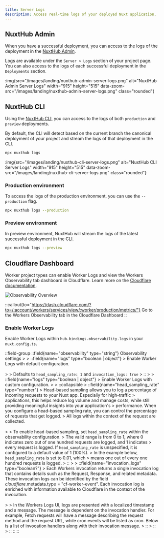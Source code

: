 ```yaml
---
title: Server Logs
description: Access real-time logs of your deployed Nuxt application.
---
```


## NuxtHub Admin

When you have a successful deployment, you can access to the logs of the deployment in the [NuxtHub Admin](https://admin.hub.nuxt.com/).

Logs are available under the `Server > Logs` section of your project page. You can also access to the logs of each successful deployment in the `Deployments` section.

:img{src="/images/landing/nuxthub-admin-server-logs.png" alt="NuxtHub Admin Server Logs" width="915" height="515" data-zoom-src="/images/landing/nuxthub-admin-server-logs.png" class="rounded"}

## NuxtHub CLI

Using the [NuxtHub CLI](https://github.com/nuxt-hub/cli), you can access to the logs of both `production` and `preview` deployments.

By default, the CLI will detect based on the current branch the canonical deployment of your project and stream the logs of that deployment in the CLI.

```bash [Terminal]
npx nuxthub logs
```

:img{src="/images/landing/nuxthub-cli-server-logs.png" alt="NuxtHub CLI Server Logs" width="915" height="515" data-zoom-src="/images/landing/nuxthub-cli-server-logs.png" class="rounded"}

### Production environment

To access the logs of the production environment, you can use the `--production` flag.

```bash [Terminal]
npx nuxthub logs --production
```

### Preview environment

In preview environment, NuxtHub will stream the logs of the latest successful deployment in the CLI.

```bash [Terminal]
npx nuxthub logs --preview
```

## Cloudflare Dashboard

Worker project types can enable Worker Logs and view the Workers Observability tab dashboard in Cloudflare. Learn more on the [Cloudflare documentation](https://developers.cloudflare.com/workers/observability/).

![Observability Overview](/images/docs/observability-overview.png)

::callout{to="https://dash.cloudflare.com/?to=/:account/workers/services/view/:worker/production/metrics/"}
Go to the Workers Observability tab in the Cloudflare Dashboard
::

### Enable Worker Logs

Enable Worker Logs within `hub.bindings.observability.logs` in your `nuxt.config.ts`.

::field-group
  ::field{name="observability" type="string"}
    Observability settings
    >
    > ::field{name="logs" type="boolean | object"}
    >   Enable Worker Logs with default configuration.<br><br>
    >
    >   Defaults to `head_sampling_rate: 1` and `invocation_logs: true`
    > ::
    >
    > ::field{name="logs" type="boolean | object"}
    >   Enable Worker Logs with custom configuration.
    >
    >   ::collapsible
    >     ::field{name="head_sampling_rate" type="number"}
    >       Head-based sampling allows you to log a percentage of incoming requests to your Nuxt app. Especially for high-traffic
    >       applications, this helps reduce log volume and manage costs, while still providing meaningful insights into your application's
    >       performance. When you configure a head-based sampling rate, you can control the percentage of requests that get logged.
    >       All logs within the context  of the request are collected.<br><br>
    >
    >       To enable head-based sampling, set `head_sampling_rate` within the observability configuration.
    >       The valid range is from 0 to 1, where 0 indicates zero out of one hundred requests are logged, and 1 indicates
    >       every request is logged. If `head_sampling_rate` is unspecified, it is configured to a default value of 1 (100%).
    >        In the example below, `head_sampling_rate` is set to 0.01, which > means one out of every one hundred requests is logged.
    >     ::
    >
    >     ::field{name="invocation_logs" type="boolean?"}
    >       Each Workers invocation returns a single invocation log that contains details such as the Request, Response, and related metadata. These invocation logs can be identified by the field $cloudflare.$metadata.type = "cf-worker-event". Each invocation log is enriched with information available to Cloudflare in the context of the invocation.<br><br>
    >
    >       In the Workers Logs UI, logs are presented with a localized timestamp and a message. The message is dependent on the invocation handler. For example, Fetch requests will have a message describing the request method and the request URL, while cron events will be listed as cron. Below is a list of invocation handlers along with their invocation message.
    >     ::
    >   ::
    > ::
  ::
::
